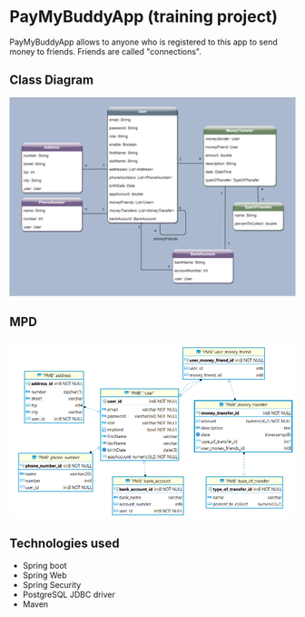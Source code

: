 PayMyBuddyApp (training project)
=============

PayMyBuddyApp allows to anyone who is registered to this app to send money to friends.
Friends are called "connections".


Class Diagram
-------------
<img width="800px" src="./img/diagrammeV5.png"/>

MPD
-------------
<img width="800px" src="./img/mpdv2.png"/>

Technologies used
-----------------
* Spring boot
* Spring Web
* Spring Security
* PostgreSQL JDBC driver
* Maven